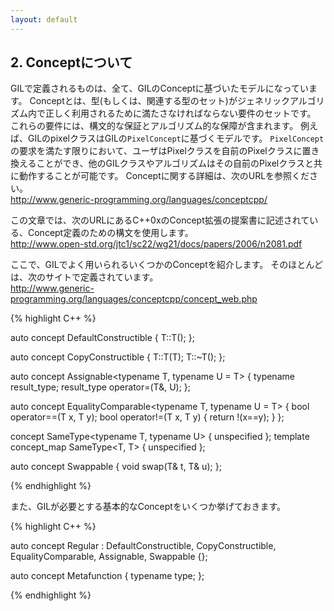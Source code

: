 ```yaml
---
layout: default
---
```


<!-- Copyright 2014 Hiroaki Nishihara

     Distributed under the Boost Software License, Version 1.0.
     (See accompanying file LICENSE_1_0.txt or copy at
     http://www.boost.org/LICENSE_1_0.txt)
-->

<!-- Copyright 2008 Lubomir Bourdev and Hailin Jin

     Distributed under the Boost Software License, Version 1.0.
     (See accompanying file LICENSE_1_0.txt or copy at
     http://www.boost.org/LICENSE_1_0.txt)
-->

<!--
    Copyright 2005-2007 Adobe Systems Incorporated
    Distributed under the MIT License (see accompanying file LICENSE_1_0_0.txt
    or a copy at http://stlab.adobe.com/licenses.html)

    Some files are held under additional license.
    Please see "http://stlab.adobe.com/licenses.html" for more information.
-->


<!--
2. About Concepts

All constructs in GIL are models of GIL concepts.
A concept is a set of requirements that a type (or a set of related types) must fulfill to be used correctly in generic algorithms.
The requirements include syntactic and algorithming guarantees.
For example, GIL's class pixel is a model of GIL's PixelConcept.
The user may substitute the pixel class with one of their own, and, as long as it satisfies the requirements of PixelConcept, all other GIL classes and algorithms can be used with it.
See more about concepts here: http://www.generic-programming.org/languages/conceptcpp/

In this document we will use a syntax for defining concepts that is described in a proposal
for a Concepts extension to C++0x specified here: http://www.open-std.org/jtc1/sc22/wg21/docs/papers/2006/n2081.pdf

Here are some common concepts that will be used in GIL.
Most of them are defined here: http://www.generic-programming.org/languages/conceptcpp/concept_web.php
-->

## 2. Conceptについて
GILで定義されるものは、全て、GILのConceptに基づいたモデルになっています。
Conceptとは、型(もしくは、関連する型のセット)がジェネリックアルゴリズム内で正しく利用されるために満たさなければならない要件のセットです。
これらの要件には、構文的な保証とアルゴリズム的な保障が含まれます。
例えば、GILのpixelクラスはGILの`PixelConcept`に基づくモデルです。
`PixelConcept`の要求を満たす限りにおいて、ユーザはPixelクラスを自前のPixelクラスに置き換えることができ、他のGILクラスやアルゴリズムはその自前のPixelクラスと共に動作することが可能です。
Conceptに関する詳細は、次のURLを参照ください。  
http://www.generic-programming.org/languages/conceptcpp/  

この文章では、次のURLにあるC++0xのConcept拡張の提案書に記述されている、Concept定義のための構文を使用します。  
http://www.open-std.org/jtc1/sc22/wg21/docs/papers/2006/n2081.pdf

ここで、GILでよく用いられるいくつかのConceptを紹介します。
そのほとんどは、次のサイトで定義されています。  
http://www.generic-programming.org/languages/conceptcpp/concept_web.php  

{% highlight C++ %}

auto concept DefaultConstructible<typename T> {
    T::T();
};

auto concept CopyConstructible<typename T> {
    T::T(T);
    T::~T();
};

auto concept Assignable<typename T, typename U = T> {
    typename result_type;
    result_type operator=(T&, U);
};

auto concept EqualityComparable<typename T, typename U = T> {
    bool operator==(T x, T y);
    bool operator!=(T x, T y) { return !(x==y); }
};

concept SameType<typename T, typename U> {  unspecified  };
template<typename T> concept_map SameType<T, T> {  unspecified  };

auto concept Swappable<typename T> {
    void swap(T& t, T& u);
};

{% endhighlight %}

また、GILが必要とする基本的なConceptをいくつか挙げておきます。

{% highlight C++ %}

auto concept Regular<typename T> : DefaultConstructible<T>, CopyConstructible<T>, EqualityComparable<T>, Assignable<T>, Swappable<T> {};

auto concept Metafunction<typename T> {
    typename type;
};

{% endhighlight %}
